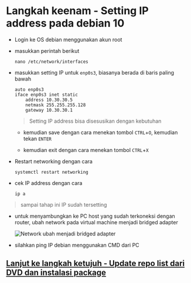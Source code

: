 # Langkah keenam - Setting IP address pada debian 10

- Login ke OS debian menggunakan akun root
- masukkan perintah berikut
    ```shell
    nano /etc/network/interfaces
    ```
- masukkan setting IP untuk `enp0s3`, biasanya berada di baris paling bawah

    ```nano
    auto enp0s3
    iface enp0s3 inet static
        address 10.30.30.5
        netmask 255.255.255.128
        gateway 10.30.30.1
    ```

    > Setting IP address bisa disesusikan dengan kebutuhan

    - kemudian save dengan cara menekan tombol `CTRL`+`O`, kemudian tekan `ENTER`

    - kemudian exit dengan cara menekan tombol `CTRL`+`X`

- Restart networking dengan cara
    ```shell
    systemctl restart networking
    ```

- cek IP address dengan cara
    ```shell
    ip a
    ```

> sampai tahap ini IP sudah tersetting

- untuk menyambungkan ke PC host yang sudah terkoneksi dengan router, ubah network pada virtual machine menjadi bridged adapter

    ![Network ubah menjadi bridged adapter](https://drive.google.com/uc?export=view&id=1vmSFlCEFSo1yUb_RFcUCFfKWYgsAzpj-)

- silahkan ping IP debian menggunakan CMD dari PC


## [Lanjut ke langkah ketujuh - Update repo list dari DVD dan instalasi package](langkah7.md)